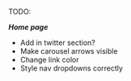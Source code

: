TODO:

**_Home page_**
- Add in twitter section?
- Make carousel arrows visible
- Change link color
- Style nav dropdowns correctly

